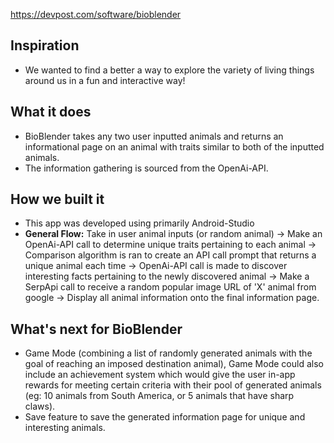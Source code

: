https://devpost.com/software/bioblender

## Inspiration
- We wanted to find a better a way to explore the variety of living things around us in a fun and interactive way! 

## What it does
- BioBlender takes any two user inputted animals and returns an informational page on an animal with traits similar to both of the inputted animals. 
- The information gathering is sourced from the OpenAi-API.

## How we built it
- This app was developed using primarily Android-Studio 
- **General Flow:** Take in user animal inputs (or random animal) → Make an OpenAi-API call to determine unique traits pertaining to each animal → Comparison algorithm is ran to create an API call prompt that returns a unique animal each time → OpenAi-API call is made to discover interesting facts pertaining to the newly discovered animal → Make a SerpApi call to receive a random popular image URL of 'X' animal from google → Display all animal information onto the final information page.

## What's next for BioBlender
- Game Mode (combining a list of randomly generated animals with the goal of reaching an imposed destination animal), Game Mode could also include an achievement system which would give the user in-app rewards for meeting certain criteria with their pool of generated animals (eg: 10 animals from South America, or 5 animals that have sharp claws).
- Save feature to save the generated information page for unique and interesting animals.
 
